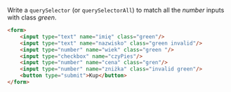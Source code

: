 Write a `querySelector` (or `querySelectorAll`) to match all the *number* inputs with class *green*.

```html
<form>
	<input type="text" name="imię" class="green"/>
	<input type="text" name="nazwisko" class="green invalid"/>
	<input type="number" name="wiek" class="green "/>
	<input type="checkbox" name="czyPies"/>
	<input type="number" name="cena" class="gren"/>
	<input type="number" name="zniżka" class="invalid green"/>
	<button type="submit">Kup</button>
</form>
```